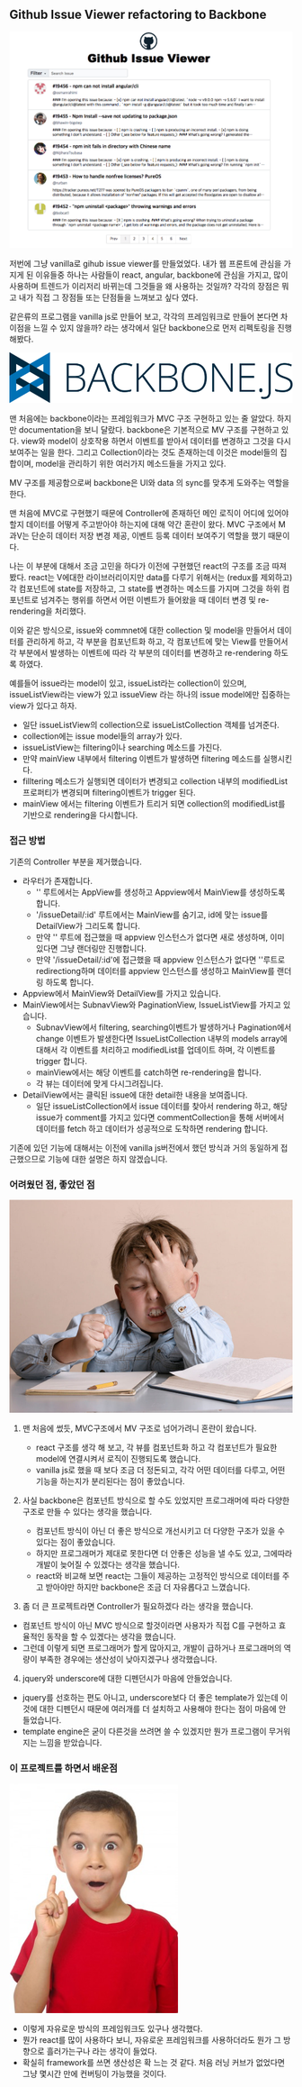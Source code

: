 ## Github Issue Viewer refactoring to Backbone

![Alt text](./image/githubIssueViewerMainView.png)

저번에 그냥 vanilla로 gihub issue viewer를 만들었었다. 내가 웹 프론트에 관심을 가지게 된 이유들중 하나는 사람들이 react, angular, backbone에 관심을 가지고, 많이 사용하며 트렌드가 이리저리 바뀌는데 그것들을 왜 사용하는 것일까? 각각의 장점은 뭐고 내가 직접 그 장점들 또는 단점들을 느껴보고 싶다 였다.

같은류의 프로그램을 vanilla js로 만들어 보고, 각각의 프레임워크로 만들어 본다면 차이점을 느낄 수 있지 않을까? 라는 생각에서 일단 backbone으로 먼저 리펙토링을 진행 해봤다.

![Alt text](./image/backbone.png)

맨 처음에는 backbone이라는 프레임워크가 MVC 구조 구현하고 있는 줄 알았다. 하지만 documentation을 보니 달랐다. backbone은 기본적으로 MV 구조를 구현하고 있다. view와 model이 상호작용 하면서 이벤트를 받아서 데이터를 변경하고 그것을 다시 보여주는 일을 한다. 그리고 Collection이라는 것도 존재하는데 이것은 model들의 집합이며, model을 관리하기 위한 여러가지 메소드들을 가지고 있다.

MV 구조를 제공함으로써 backbone은 UI와 data 의 sync를 맞추게 도와주는 역할을 한다.

맨 처음에 MVC로 구현했기 때문에 Controller에 존재하던 메인 로직이 어디에 있어야 할지 데이터를 어떻게 주고받아야 하는지에 대해 약간 혼란이 왔다. MVC 구조에서 M과V는 단순히 데이터 저장 변경 제공, 이벤트 등록 데이터 보여주기 역할을 했기 때문이다.

나는 이 부분에 대해서 조금 고민을 하다가 이전에 구현했던 react의 구조를 조금 따져봤다. react는 V에대한 라이브러리이지만 data를 다루기 위해서는 (redux를 제외하고) 각 컴포넌트에 state를 저장하고, 그 state를 변경하는 메소드를 가지며 그것을 하위 컴포넌트로 넘겨주는 행위를 하면서 어떤 이벤트가 들어왔을 때 데이터 변경 및 re-rendering을 처리했다.

이와 같은 방식으로, issue와 commnet에 대한 collection 및 model을 만들어서 데이터를 관리하게 하고, 각 부분을 컴포넌트화 하고, 각 컴포넌트에 맞는 View를 만들어서 각 부분에서 발생하는 이벤트에 따라 각 부분의 데이터를 변경하고 re-rendering 하도록 하였다.

예를들어 issue라는 model이 있고, issueList라는 collection이 있으며, issueListView라는 view가 있고 issueView 라는 하나의 issue model에만 집중하는 view가 있다고 하자. 
- 일단 issueListView의 collection으로 issueListCollection 객체를 넘겨준다.
- collection에는 issue model들의 array가 있다.
- issueListView는 filtering이나 searching 메소드를 가진다.
- 만약 mainView 내부에서 filtering 이벤트가 발생하면 filtering 메소드를 실행시킨다.
- filltering 메소드가 실행되면 데이터가 변경되고 collection 내부의 modifiedList 프로퍼티가 변경되며 filtering이벤트가 trigger 된다.
- mainView 에서는 filtering 이벤트가 트리거 되면 collection의 modifiedList를 기반으로 rendering을 다시합니다.

### 접근 방법
기존의 Controller 부분을 제거했습니다.
- 라우터가 존재합니다.
	- '' 루트에서는 AppView를 생성하고 Appview에서 MainView를 생성하도록 합니다.
	- '/issueDetail/:id' 루트에서는 MainView를 숨기고, id에 맞는 issue를 DetailView가 그리도록 합니다.
	- 만약 '' 루트에 접근했을 때 appview 인스턴스가 없다면 새로 생성하며, 이미 있다면 그냥 랜더링만 진행합니다.
	- 만약 '/issueDetail/:id'에 접근했을 때 appview 인스턴스가 없다면 ''루트로 redirectiong하며 데이터를 appview 인스턴스를 생성하고 MainView를 랜더링 하도록 합니다.
- Appview에서 MainView와 DetailView를 가지고 있습니다.
- MainView에서는 SubnavView와 PaginationView, IssueListView를 가지고 있습니다.
	- SubnavView에서 filtering, searching이벤트가 발생하거나 Pagination에서 change 이벤트가 발생한다면 IssueListCollection 내부의 models array에 대해서 각 이벤트를 처리하고 modifiedList를 업데이트 하며, 각 이벤트를 trigger 합니다.
	- mainView에서는 해당 이벤트를 catch하면 re-rendering을 합니다.
	- 각 뷰는 데이터에 맞게 다시그려집니다.
- DetailView에서는 클릭된 issue에 대한 detail한 내용을 보여줍니다.
	- 일단 issueListCollection에서 issue 데이터를 찾아서 rendering 하고, 해당 issue가 comment를 가지고 있다면 commentCollection을 통해 서버에서 데이터를 fetch 하고 데이터가 성공적으로 도착하면 rendering 합니다.

기존에 있던 기능에 대해서는 이전에 vanilla js버전에서 했던 방식과 거의 동일하게 접근했으므로 기능에 대한 설명은 하지 않겠습니다.

### 어려웠던 점, 좋았던 점

![Alt text](./image/difficulty.jpeg)


1. 맨 처음에 썼듯, MVC구조에서 MV 구조로 넘어가려니 혼란이 왔습니다.
	- react 구조를 생각 해 보고, 각 뷰를 컴포넌트화 하고 각 컴포넌트가 필요한 model에 연결시켜서 로직이 진행되도록 했습니다.
	- vanilla js로 했을 때 보다 조금 더 정돈되고, 각각 어떤 데이터를 다루고, 어떤 기능을 하는지가 분리된다는 점이 좋았습니다.
2. 사실 backbone은 컴포넌트 방식으로 할 수도 있었지만 프로그래머에 따라 다양한 구조로 만들 수 있다는 생각을 했습니다.
	- 컴포넌트 방식이 아닌 더 좋은 방식으로 개선시키고 더 다양한 구조가 있을 수 있다는 점이 좋았습니다.
	- 하지만 프로그래머가 제대로 못한다면 더 안좋은 성능을 낼 수도 있고, 그에따라 개발이 늦어질 수 있겠다는 생각을 했습니다.
	- react와 비교해 보면 react는 그들이 제공하는 고정적인 방식으로 데이터를 주고 받아야만 하지만 backbone은 조금 더 자유롭다고 느꼈습니다. 

3. 좀 더 큰 프로젝트라면 Controller가 필요하겠다 라는 생각을 했습니다.
- 컴포넌트 방식이 아닌 MVC 방식으로 할것이라면 사용자가 직접 C를 구현하고 효율적인 동작을 할 수 있겠다는 생각을 했습니다.
- 그런데 이렇게 되면 프로그래머가 할게 많아지고, 개발이 급하거나 프로그래머의 역량이 부족한 경우에는 생산성이 낮아지겠구나 생각했습니다.

4. jquery와 underscore에 대한 디펜던시가 마음에 안들었습니다.
- jquery를 선호하는 편도 아니고, underscore보다 더 좋은 template가 있는데 이것에 대한 디펜던시 때문에 여러개를 더 설치하고 사용해야 한다는 점이 마음에 안들었습니다.
- template engine은 굳이 다른것을 쓰려면 쓸 수 있겠지만 뭔가 프로그램이 무거워지는 느낌을 받았습니다.

### 이 프로젝트를 하면서 배운점

![Alt text](./image/aha.jpg)

- 이렇게 자유로운 방식의 프레임워크도 있구나 생각했다.
- 뭔가 react를 많이 사용하다 보니, 자유로운 프레임워크를 사용하더라도 뭔가 그 방향으로 흘러가는구나 라는 생각이 들었다.
- 확실히 framework를 쓰면 생산성은 확 느는 것 같다. 처음 러닝 커브가 없었다면 그냥 몇시간 만에 컨버팅이 가능했을 것이다.